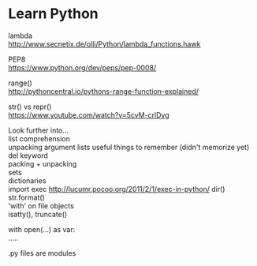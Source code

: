 # Learn Python

lambda    
http://www.secnetix.de/olli/Python/lambda_functions.hawk

PEP8    
https://www.python.org/dev/peps/pep-0008/

range()   
http://pythoncentral.io/pythons-range-function-explained/

str() vs repr()   
https://www.youtube.com/watch?v=5cvM-crlDvg

Look further into...       
list comprehension    
unpacking argument lists
useful things to remember (didn't memorize yet)   
del keyword   
packing + unpacking   
sets    
dictionaries    
import
exec  http://lucumr.pocoo.org/2011/2/1/exec-in-python/
dir()   
str.format()    
'with' on file objects    
isatty(), truncate()    

with open(...) as var:    
.....

.py files are modules
